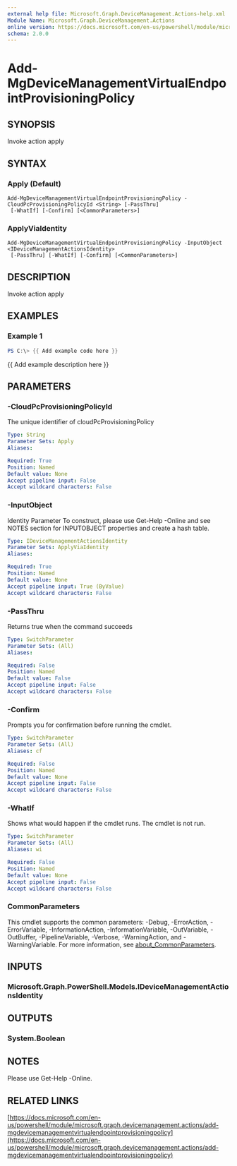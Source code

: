 ```yaml
---
external help file: Microsoft.Graph.DeviceManagement.Actions-help.xml
Module Name: Microsoft.Graph.DeviceManagement.Actions
online version: https://docs.microsoft.com/en-us/powershell/module/microsoft.graph.devicemanagement.actions/add-mgdevicemanagementvirtualendpointprovisioningpolicy
schema: 2.0.0
---
```


# Add-MgDeviceManagementVirtualEndpointProvisioningPolicy

## SYNOPSIS
Invoke action apply

## SYNTAX

### Apply (Default)
```
Add-MgDeviceManagementVirtualEndpointProvisioningPolicy -CloudPcProvisioningPolicyId <String> [-PassThru]
 [-WhatIf] [-Confirm] [<CommonParameters>]
```

### ApplyViaIdentity
```
Add-MgDeviceManagementVirtualEndpointProvisioningPolicy -InputObject <IDeviceManagementActionsIdentity>
 [-PassThru] [-WhatIf] [-Confirm] [<CommonParameters>]
```

## DESCRIPTION
Invoke action apply

## EXAMPLES

### Example 1
```powershell
PS C:\> {{ Add example code here }}
```

{{ Add example description here }}

## PARAMETERS

### -CloudPcProvisioningPolicyId
The unique identifier of cloudPcProvisioningPolicy

```yaml
Type: String
Parameter Sets: Apply
Aliases:

Required: True
Position: Named
Default value: None
Accept pipeline input: False
Accept wildcard characters: False
```

### -InputObject
Identity Parameter
To construct, please use Get-Help -Online and see NOTES section for INPUTOBJECT properties and create a hash table.

```yaml
Type: IDeviceManagementActionsIdentity
Parameter Sets: ApplyViaIdentity
Aliases:

Required: True
Position: Named
Default value: None
Accept pipeline input: True (ByValue)
Accept wildcard characters: False
```

### -PassThru
Returns true when the command succeeds

```yaml
Type: SwitchParameter
Parameter Sets: (All)
Aliases:

Required: False
Position: Named
Default value: False
Accept pipeline input: False
Accept wildcard characters: False
```

### -Confirm
Prompts you for confirmation before running the cmdlet.

```yaml
Type: SwitchParameter
Parameter Sets: (All)
Aliases: cf

Required: False
Position: Named
Default value: None
Accept pipeline input: False
Accept wildcard characters: False
```

### -WhatIf
Shows what would happen if the cmdlet runs.
The cmdlet is not run.

```yaml
Type: SwitchParameter
Parameter Sets: (All)
Aliases: wi

Required: False
Position: Named
Default value: None
Accept pipeline input: False
Accept wildcard characters: False
```

### CommonParameters
This cmdlet supports the common parameters: -Debug, -ErrorAction, -ErrorVariable, -InformationAction, -InformationVariable, -OutVariable, -OutBuffer, -PipelineVariable, -Verbose, -WarningAction, and -WarningVariable. For more information, see [about_CommonParameters](http://go.microsoft.com/fwlink/?LinkID=113216).

## INPUTS

### Microsoft.Graph.PowerShell.Models.IDeviceManagementActionsIdentity
## OUTPUTS

### System.Boolean
## NOTES
Please use Get-Help -Online.

## RELATED LINKS

[https://docs.microsoft.com/en-us/powershell/module/microsoft.graph.devicemanagement.actions/add-mgdevicemanagementvirtualendpointprovisioningpolicy](https://docs.microsoft.com/en-us/powershell/module/microsoft.graph.devicemanagement.actions/add-mgdevicemanagementvirtualendpointprovisioningpolicy)


